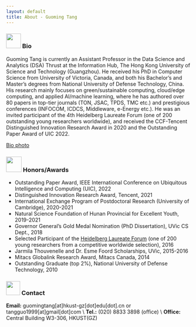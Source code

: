 ```yaml
---
layout: default
title: About - Guoming Tang
---
```


### <img src="../img/bio.png" height="40px"> Bio

Guoming Tang is currently an Assistant Professor in the Data Science and Analytics (DSA) Thrust at the Information Hub, The Hong Kong University of Science and Technology (Guangzhou). He received his PhD in Computer Science from University of Victoria, Canada, and both his Bachelor’s and Master’s degrees from National University of Defense Technology, China. His research mainly focuses on green/sustainable computing, cloud/edge computing, and applied AI/machine learning, where he has authored over 80 papers in top-tier journals (TON, JSAC, TPDS, TMC etc.) and prestigious conferences (INFOCOM, ICDCS, Middleware, e-Energy etc.). He was an invited participant of the 4th Heidelberg Laureate Forum (one of 200 outstanding young researchers worldwide), and received the CCF-Tencent Distinguished Innovation Research Award in 2020 and the Outstanding Paper Award of UIC 2022.

<a href="/img/guomingtang-new.png" target="_blank">Bio photo</a>

### <img src="../img/honor.png" height="42px"> Honors/Awards

- Outstanding Paper Award, IEEE International Conference on Ubiquitous Intelligence and Computing (UIC), 2022
- Distinguished Innovation Research Award, Tencent, 2021
- International Exchange Program of Postdoctoral Research (University of Cambridge), 2020-2021
- Natural Science Foundation of Hunan Provincial for Excellent Youth, 2019-2021
- Governor General’s Gold Medal Nomination (PhD Dissertation), UVic CS Dept., 2018
- Selected Participant of the [Heidelberg Laureate Forum](https://www.heidelberg-laureate-forum.org/) (one of 200 young researchers from a competitive worldwide selection), 2016
- Jarmila Thouvenelle and Dr. Esme Foord Scholarships, UVic, 2015-2016
- Mitacs Globalink Research Award, Mitacs Canada, 2014
- Outstanding Graduate (top 2%), National University of Defense Technology, 2010

### <img src="../img/contact.png" height="38px"> Contact


**Email:** guomingtang[at]hkust-gz[dot]edu[dot].cn or tangguo1999[at]gmail[dot]com \\
**Tel.:** (020) 8833 3898 (office) \\
**Office:** Central Building W3-306, HKUST(GZ)
